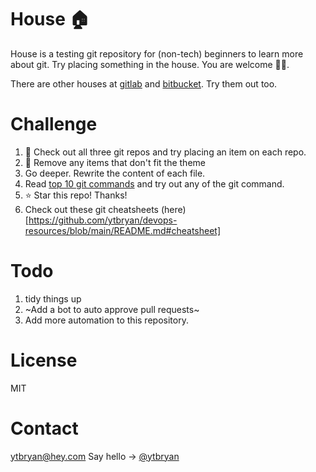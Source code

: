 # House 🏠

House is a testing git repository for (non-tech) beginners to learn more about git. Try placing something in the house. You are welcome 🙆‍♂️.

There are other houses at [gitlab](https://gitlab.com/ytbryan/house) and [bitbucket](https://bitbucket.org/ytbryan/house). Try them out too. 

# Challenge

1. 👀 Check out all three git repos and try placing an item on each repo.
2. 🧹 Remove any items that don't fit the theme 
3. Go deeper. Rewrite the content of each file. 
4. Read [top 10 git commands](https://dev.to/hibaeldursi/top-10-git-commands-i-use-daily-1dpa) and try out any of the git command. 
5. ⭐️ Star this repo! Thanks!
6. Check out these git cheatsheets (here)[https://github.com/ytbryan/devops-resources/blob/main/README.md#cheatsheet]


# Todo

1. tidy things up
2. ~Add a bot to auto approve pull requests~
3. Add more automation to this repository.

# License

MIT 

# Contact

ytbryan@hey.com
Say hello -> [@ytbryan](http://twitter.com/ytbryan)
